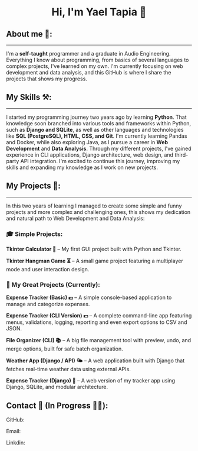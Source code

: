 # <h1 align="center"> Hi, I'm Yael Tapia 🖖 </h1>

## About me 🌿:  
---
I'm a **self-taught** programmer and a graduate in Audio Engineering. 
Everything I know about programming, from basics of several languages to complex projects, I've learned on my own. 
I'm currently focusing on web development and data analysis, and this GitHub is where I share the projects that shows my progress.

## My Skills ⚒️: 
---
I started my programming journey two years ago by learning **Python**.
That knowledge soon branched into various tools and frameworks within Python, such as **Django and SQLite**, as well as other languages and technologies like **SQL (PostgreSQL), HTML, CSS, and Git**.
I'm currently learning Pandas and Docker, while also exploring Java, as I pursue a career in **Web Development** and **Data Analysis**.
Through my different projects, I've gained experience in CLI applications, Django architecture, web design, and third-party API integration.
I'm excited to continue this journey, improving my skills and expanding my knowledge as I work on new projects.

## My Projects 💽:
---
In this two years of learning I managed to create some simple and funny projects and more complex and challenging ones, this shows my dedication and natural path to Web Development and Data Analysis:

### 🎓 Simple Projects: 
**Tkinter Calculator 🧮** – My first GUI project built with Python and Tkinter.

**Tkinter Hangman Game ⏳** – A small game project featuring a multiplayer mode and user interaction design.

### 💼 My Great Projects (Currently):
**Expense Tracker (Basic) 💴** – A simple console-based application to manage and categorize expenses.

**Expense Tracker (CLI Version) 💵** – A complete command-line app featuring menus, validations, logging, reporting and even export options to CSV and JSON.

**File Organizer (CLI) 📚** – A big file management tool with preview, undo, and merge options, built for safe batch organization.

**Weather App (Django / API) 🌤️** – A web application built with Django that fetches real-time weather data using external APIs.

**Expense Tracker (Django) 💸** – A web version of my tracker app using Django, SQLite, and modular architecture.

## Contact 📩 (In Progress 👨‍💻):
GitHub:

Email: 

Linkdin: 


<!--
**yberside42/yberside42** is a ✨ _special_ ✨ repository because its `README.md` (this file) appears on your GitHub profile.

Here are some ideas to get you started:

- 🔭 I’m currently working on ...
- 🌱 I’m currently learning ...
- 👯 I’m looking to collaborate on ...
- 🤔 I’m looking for help with ...
- 💬 Ask me about ...
- 📫 How to reach me: ...
- 😄 Pronouns: ...
- ⚡ Fun fact: ...
-->
